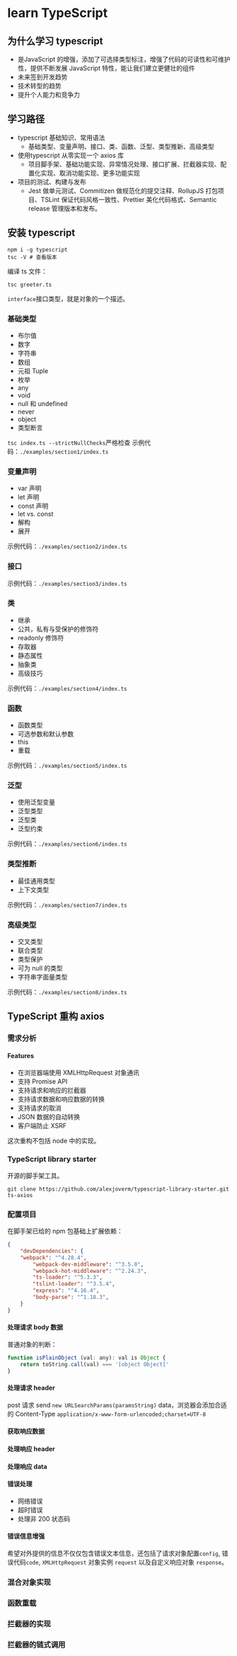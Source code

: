 # learn TypeScript

## 为什么学习 typescript

- 是JavaScript 的增强，添加了可选择类型标注，增强了代码的可读性和可维护性，提供不断发展 JavaScript 特性，能让我们建立更健壮的组件
- 未来签到开发趋势
- 技术转型的趋势
- 提升个人能力和竞争力

## 学习路径

- typescript 基础知识、常用语法
  - 基础类型、变量声明、接口、类、函数、泛型、类型推新、高级类型
- 使用typescript 从零实现一个 axios 库
  - 项目脚手架、基础功能实现、异常情况处理、接口扩展、拦截器实现、配置化实现、取消功能实现、更多功能实现
- 项目的测试、构建与发布
  - Jest 做单元测试、Commitizen 做规范化的提交注释、RollupJS 打包项目、TSLint 保证代码风格一致性、Prettier 美化代码格式、Semantic release 管理版本和发布。

## 安装 typescript

```shell
npm i -g typescript
tsc -V # 查看版本
```

编译 ts 文件：

```shell
tsc greeter.ts
```

`interface`接口类型，就是对象的一个描述。

### 基础类型

- 布尔值
- 数字
- 字符串
- 数组
- 元祖 Tuple
- 枚举
- any
- void
- null 和 undefined
- never
- object
- 类型断言

`tsc index.ts --strictNullChecks`严格检查
示例代码：`./examples/section1/index.ts`

### 变量声明

- var 声明
- let 声明
- const 声明
- let vs. const
- 解构
- 展开

示例代码：`./examples/section2/index.ts`

### 接口

示例代码：`./examples/section3/index.ts`

### 类

- 继承
- 公共，私有与受保护的修饰符
- readonly 修饰符
- 存取器
- 静态属性
- 抽象类
- 高级技巧

示例代码：`./examples/section4/index.ts`

### 函数

- 函数类型
- 可选参数和默认参数
- this
- 重载

示例代码：`./examples/section5/index.ts`

### 泛型

- 使用泛型变量
- 泛型类型
- 泛型类
- 泛型约束

示例代码：`./examples/section6/index.ts`

### 类型推断

- 最佳通用类型
- 上下文类型

示例代码：`./examples/section7/index.ts`

### 高级类型

- 交叉类型
- 联合类型
- 类型保护
- 可为 null 的类型
- 字符串字面量类型

示例代码：`./examples/section8/index.ts`

## TypeScript 重构 axios

### 需求分析

#### Features

- 在浏览器端使用 XMLHttpRequest 对象通讯
- 支持 Promise API
- 支持请求和响应的拦截器
- 支持请求数据和响应数据的转换
- 支持请求的取消
- JSON 数据的自动转换	
- 客户端防止 XSRF

这次重构不包括 node 中的实现。

### TypeScript library starter

开源的脚手架工具。

```shell
git clone https://github.com/alexjoverm/typescript-library-starter.git ts-axios
```

### 配置项目

在脚手架已给的 npm 包基础上扩展依赖：

```json
{
    "devDependencies": {
    "webpack": "^4.28.4",
        "webpack-dev-middleware": "^3.5.0",
        "webpack-hot-middleware": "^2.24.3",
        "ts-loader": "^5.3.3",
        "tslint-loader": "^3.5.4",
        "express": "^4.16.4",
        "body-parse": "^1.18.3",
    }
}
```

#### 处理请求 body 数据

普通对象的判断：

```js
function isPlainObject (val: any): val is Object {
    return toString.call(val) === '[object Object]'
}
```

#### 处理请求 header

post 请求 send `new URLSearchParams(paramsString)` data，浏览器会添加合适的 Content-Type `application/x-www-form-urlencoded;charset=UTF-8`

#### 获取响应数据

#### 处理响应 header

#### 处理响应 data

#### 错误处理

- 网络错误
- 超时错误
- 处理非 200 状态码

#### 错误信息增强

希望对外提供的信息不仅仅包含错误文本信息，还包括了请求对象配置`config`, 错误代码`code`, `XMLHttpRequest` 对象实例 `request` 以及自定义响应对象 `response`。

### 混合对象实现

### 函数重载

### 拦截器的实现

### 拦截器的链式调用
